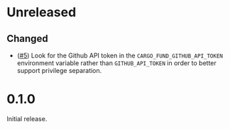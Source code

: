 # Unreleased

## Changed

- ([#5](https://github.com/acfoltzer/cargo-fund/pull/5)) Look for the Github API token in the `CARGO_FUND_GITHUB_API_TOKEN` environment variable rather than `GITHUB_API_TOKEN` in order to better support privilege separation.

# 0.1.0

Initial release.
